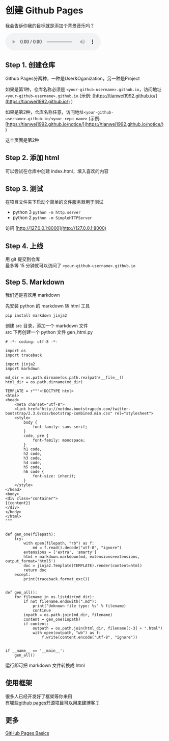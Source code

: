 创建 Github Pages
=================

我会告诉你我的目标就是添加个背景音乐吗？

<audio controls autoplay preload="metadata" style=" width:300px;">
	<source src="http://other.web.ri01.sycdn.kuwo.cn/resource/n1/7/87/3851412328.mp3" type="audio/mpeg">
	Your browser does not support the audio element.
</audio>

Step 1. 创建仓库
----------------
Github Pages分两种，一种是User&Oganization，另一种是Project

如果是第1种，仓库名称必须是 ```<your-github-username>.github.io```，访问地址```<your-github-username>.github.io```
(示例: [https://tianwei1992.github.io/](https://tianwei1992.github.io/) )

如果是第2种，仓库名称任意，访问地址```<your-github-username>.github.io/<your-repo-name>```
(示例: [https://tianwei1992.github.io/notice/](https://tianwei1992.github.io/notice/) )

这个页面是第2种

Step 2. 添加 html
-----------------
可以尝试在仓库中创建 index.html，填入喜欢的内容

Step 3. 测试
------------
在项目文件夹下启动个简单的文件服务器用于测试

- python 3 ```python -m http.server```
- python 2 ```python -m SimpleHTTPServer```

访问 [http://127.0.0.1:8000](http://127.0.0.1:8000)

Step 4. 上线
------------
用 git 提交到仓库  
最多等 15 分钟就可以访问了 ```<your-github-username>.github.io```

Step 5. Markdown
----------------
我们还是喜欢用 markdown

先安装 python 的 markdown 转 html 工具  
```
pip install markdown jinja2
```
创建 src 目录，添加一个 markdown 文件  
src 下再创建一个 python 文件 gen_html.py  
```
# -*- coding: utf-8 -*-

import os
import traceback

import jinja2
import markdown

md_dir = os.path.dirname(os.path.realpath(__file__))
html_dir = os.path.dirname(md_dir)

TEMPLATE = r"""<!DOCTYPE html>
<html>
<head>
    <meta charset="utf-8">
    <link href="http://netdna.bootstrapcdn.com/twitter-bootstrap/2.3.0/css/bootstrap-combined.min.css" rel="stylesheet">
    <style>
        body {
            font-family: sans-serif;
        }
        code, pre {
            font-family: monospace;
        }
        h1 code,
        h2 code,
        h3 code,
        h4 code,
        h5 code,
        h6 code {
            font-size: inherit;
        }
    </style>
</head>
<body>
<div class="container">
{{content}}
</div>
</body>
</html>
"""


def gen_one(filepath):
    try:
        with open(filepath, "rb") as f:
            md = f.read().decode("utf-8", "ignore")
        extensions = ['extra', 'smarty']
        html = markdown.markdown(md, extensions=extensions, output_format='html5')
        doc = jinja2.Template(TEMPLATE).render(content=html)
        return doc
    except:
        print(traceback.format_exc())


def gen_all():
    for filename in os.listdir(md_dir):
        if not filename.endswith(".md"):
            print("Unknown file type: %s" % filename)
            continue
        inpath = os.path.join(md_dir, filename)
        content = gen_one(inpath)
        if content:
            outpath = os.path.join(html_dir, filename[:-3] + ".html")
            with open(outpath, "wb") as f:
                f.write(content.encode("utf-8", "ignore"))


if __name__ == '__main__':
    gen_all()
```

运行即可把 markdown 文件转换成 html

使用框架
-------
很多人已经开发好了框架等你来用  
[有哪些github pages开源项目可以用来建博客？](https://www.zhihu.com/question/21169368)  


更多
----
[GitHub Pages Basics](https://help.github.com/categories/github-pages-basics/)
